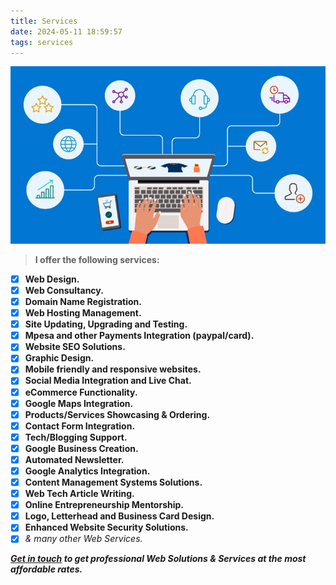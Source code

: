 ```yaml
---
title: Services
date: 2024-05-11 18:59:57
tags: services
---
```

![](/images/Ecommerce-Strategy-How-to-Attract-Customers-Boost-Sales-and-Grow-Loyalty_010824.jpg)
>**I offer the following services:**

- [x] **Web Design.**
- [x] **Web Consultancy.**
- [x] **Domain Name Registration.**
- [x] **Web Hosting Management.**
- [x] **Site Updating, Upgrading and Testing.**
- [x] **Mpesa and other Payments Integration (paypal/card).**
- [x] **Website SEO Solutions.**
- [x] **Graphic Design.**
- [x] **Mobile friendly and responsive websites.**
- [x] **Social Media Integration and Live Chat.**
- [x] **eCommerce Functionality.**
- [x] **Google Maps Integration.**
- [x] **Products/Services Showcasing & Ordering.**
- [x] **Contact Form Integration.**
- [x] **Tech/Blogging Support.**
- [x] **Google Business Creation.**
- [x] **Automated Newsletter.**
- [x] **Google Analytics Integration.**
- [x] **Content Management Systems Solutions.**
- [x] **Web Tech Article Writing.**
- [x] **Online Entrepreneurship Mentorship.**
- [x] **Logo, Letterhead and Business Card Design.**
- [x] **Enhanced Website Security Solutions.**
- [x] *& many other Web Services.*

***[Get in touch](mailto:munenemithamo@gmail.com?subject=I%20NEED%20A%20WEBSITE%20NOW.&body=Hi%20Charles,) to get professional Web Solutions & Services at the most affordable rates.***


